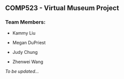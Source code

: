 ## COMP523 - Virtual Museum Project 

### Team Members:

- Kammy Liu

- Megan DuPriest

- Judy Chung

- Zhenwei Wang

*To be updated...*